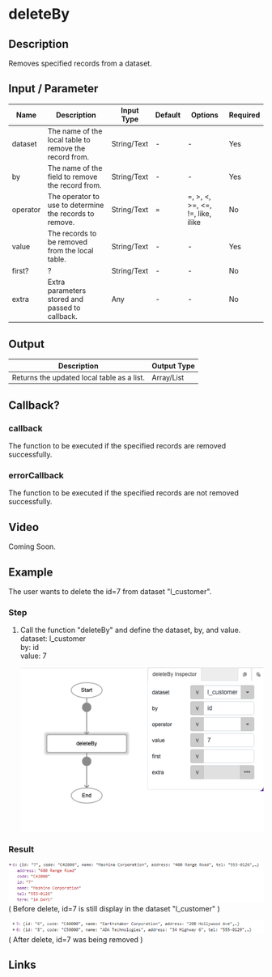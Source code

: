 # deleteBy

## Description

Removes specified records from a dataset.

## Input / Parameter

| Name | Description | Input Type | Default | Options | Required |
| ------ | ------ | ------ | ------ | ------ | ------ |
| dataset | The name of the local table to remove the record from. | String/Text | - | - | Yes |
| by | The name of the field to remove the record from. | String/Text | - | - | Yes |
| operator | The operator to use to determine the records to remove. | String/Text | = | =, >, <, >=, <=, !=, like, ilike | No |
| value | The records to be removed from the local table. | String/Text | - | - | Yes |
| first? | ? | String/Text | - | - | No |
| extra | Extra parameters stored and passed to callback. | Any | - | - | No |

## Output

| Description | Output Type |
| ------ | ------ |
| Returns the updated local table as a list. | Array/List |

## Callback?

### callback

The function to be executed if the specified records are removed successfully.

### errorCallback

The function to be executed if the specified records are not removed successfully.

## Video

Coming Soon.

<!-- Format: [![Video]({image-path})]({url-link}) -->


## Example


The user wants to delete the id=7 from dataset "l_customer".

### Step

1. Call the function "deleteBy" and define the dataset,  by, and             value.
   <br>
   dataset: l_customer<br>
   by: id<br>
   value: 7<br>
  
   ![](./deleteBy-step-1.png)
   
### Result

![](./deleteBy-result-1.png)
( Before delete, id=7 is still display in the dataset "l_customer" )

![](./deleteBy-result-2.png)
( After delete, id=7 was being removed )
   


## Links